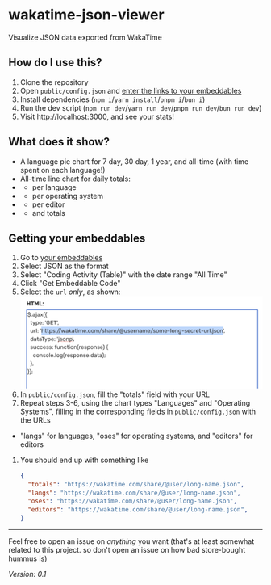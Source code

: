 # wakatime-json-viewer

Visualize JSON data exported from WakaTime

## How do I use this?

1. Clone the repository
1. Open `public/config.json` and [enter the links to your embeddables](#getting-your-embeddables)
1. Install dependencies (`npm i`/`yarn install`/`pnpm i`/`bun i`)
1. Run the dev script (`npm run dev`/`yarn run dev`/`pnpm run dev`/`bun run dev`)
1. Visit http://localhost:3000, and see your stats!

## What does it show?

- A language pie chart for 7 day, 30 day, 1 year, and all-time (with time spent on each language!)
- All-time line chart for daily totals:
- - per language
- - per operating system
- - per editor
- - and totals

## Getting your embeddables

1. Go to [your embeddables](https://wakatime.com/share/embed)
1. Select JSON as the format
1. Select "Coding Activity (Table)" with the date range "All Time"
1. Click "Get Embeddable Code"
1. Select the `url` _only_, as shown:
   ![Your Embeddable URL](step5.png)
1. In `public/config.json`, fill the "totals" field with your URL
1. Repeat steps 3-6, using the chart types "Languages" and "Operating Systems", filling in the corresponding fields in `public/config.json` with the URLs
  - "langs" for languages, "oses" for operating systems, and "editors" for editors
1. You should end up with something like
    ```json
    {
      "totals": "https://wakatime.com/share/@user/long-name.json",
      "langs": "https://wakatime.com/share/@user/long-name.json",
      "oses": "https://wakatime.com/share/@user/long-name.json",
      "editors": "https://wakatime.com/share/@user/long-name.json",
    }
    ```

---

Feel free to open an issue on _anything_ you want (that's at least somewhat related to this project. so don't open an issue on how bad store-bought hummus is)

_Version: 0.1_
